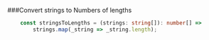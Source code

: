 ###Convert strings to Numbers of lengths
````typescript
    const stringsToLengths = (strings: string[]): number[] =>
        strings.map(_string => _string.length);
````
